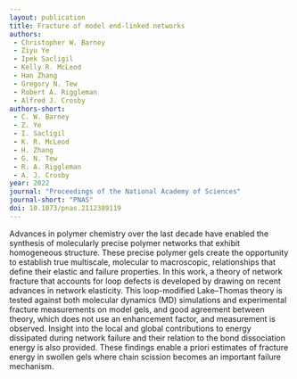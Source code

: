 ```yaml
---
layout: publication
title: Fracture of model end-linked networks
authors:
 - Christopher W. Barney
 - Ziyu Ye
 - Ipek Sacligil
 - Kelly R. McLeod
 - Han Zhang
 - Gregory N. Tew
 - Robert A. Riggleman
 - Alfred J. Crosby
authors-short:
 - C. W. Barney
 - Z. Ye
 - I. Sacligil
 - K. R. McLeod
 - H. Zhang
 - G. N. Tew
 - R. A. Riggleman
 - A. J. Crosby
year: 2022
journal: "Proceedings of the National Academy of Sciences"
journal-short: "PNAS"
doi: 10.1073/pnas.2112389119
---
```

Advances in polymer chemistry over the last decade have enabled the synthesis of molecularly precise polymer networks that exhibit homogeneous structure. These precise polymer gels create the opportunity to establish true multiscale, molecular to macroscopic, relationships that define their elastic and failure properties. In this work, a theory of network fracture that accounts for loop defects is developed by drawing on recent advances in network elasticity. This loop-modified Lake–Thomas theory is tested against both molecular dynamics (MD) simulations and experimental fracture measurements on model gels, and good agreement between theory, which does not use an enhancement factor, and measurement is observed. Insight into the local and global contributions to energy dissipated during network failure and their relation to the bond dissociation energy is also provided. These findings enable a priori estimates of fracture energy in swollen gels where chain scission becomes an important failure mechanism.
